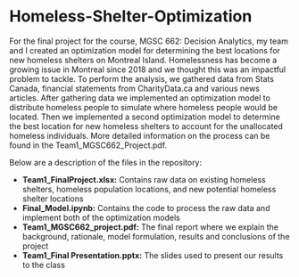 # Homeless-Shelter-Optimization

For the final project for the course, MGSC 662: Decision Analytics, my team and I created an optimization model for determining the best locations for new homeless shelters on Montreal Island. Homelessness has become a growing issue in Montreal since 2018 and we thought this was an impactful problem to tackle. To perform the analysis, we gathered data from Stats Canada, financial statements from CharityData.ca and various news articles. After gathering data we implemented an optimization model to distribute homeless people to simulate where homeless people would be located. Then we implemented a second optimization model to determine the best location for new homeless shelters to account for the unallocated homeless individuals. More detailed information on the process can be found in the Team1_MGSC662_Project.pdf.

Below are a description of the files in the repository:
* **Team1_FinalProject.xlsx:** Contains raw data on existing homeless shelters, homeless population locations, and new potential homeless shelter locations
* **Final_Model.ipynb:** Contains the code to process the raw data and implement both of the optimization models
* **Team1_MGSC662_project.pdf:** The final report where we explain the background, rationale, model formulation, results and conclusions of the project
* **Team1_Final Presentation.pptx:** The slides used to present our results to the class 